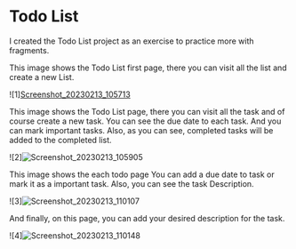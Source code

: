 # Todo List
I created the Todo List project as an exercise to practice more with fragments.

This image shows the Todo List first page, there you can visit all the list and create a new List.

<img>![1][Screenshot_20230213_105713](https://user-images.githubusercontent.com/97099388/218583925-208ad517-b84b-4071-8860-e73b6b6bc7cf.png)

This image shows the Todo List page, there you can visit all the task and of course create a new task. You can see the due date to each task. And you can mark important tasks. Also, as you can see, completed tasks will be added to the completed list.

<img>![2]![Screenshot_20230213_105905](https://user-images.githubusercontent.com/97099388/218584327-f5bbd89e-aa2c-4a21-9843-92fcb36aa92c.png)

This image shows the each todo page You can add a due date to task or mark it as a important task. Also, you can see the task Description.

<img>![3]![Screenshot_20230213_110107](https://user-images.githubusercontent.com/97099388/218584466-90249091-3742-4208-b78b-89b63ed53b0a.png)

And finally, on this page, you can add your desired description for the task.

<img>![4]![Screenshot_20230213_110148](https://user-images.githubusercontent.com/97099388/218584581-94563789-8a6d-44fc-880e-664e15b502a4.png)

